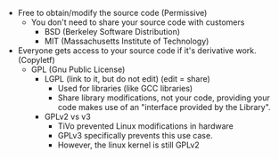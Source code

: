 
- Free to obtain/modify the source code (Permissive)
	- You don't need to share your source code with customers
		- BSD (Berkeley Software Distribution)
		- MIT (Massachusetts Institute of Technology)
- Everyone gets access to your source code if it's derivative work. (Copyletf)
	 - GPL (Gnu Public License)
		 - LGPL (link to it, but do not edit) (edit = share)
			 - Used for libraries (like GCC libraries)
			 - Share library modifications, not your code, providing your code makes use of an "interface provided by the Library".
		 - GPLv2 vs v3
			 - TiVo prevented Linux modifications in hardware
			 - GPLv3 specifically prevents this use case.
			 - However, the linux kernel is still GPLv2